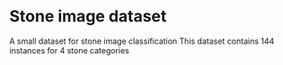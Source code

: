 # Stone image dataset
A small dataset for stone image classification
This dataset contains 144 instances for 4 stone categories
